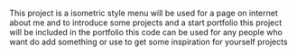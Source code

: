 This project is a isometric style menu
will be used for a page on internet about me and to introduce some projects and a start portfolio
this project will be included in the portfolio
this code can be used for any people who want do add something or use to get some inspiration for yourself projects